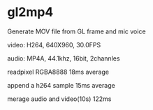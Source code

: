 gl2mp4
======

Generate MOV file from GL frame and mic voice


video: H264, 640X960, 30.0FPS

audio: MP4A, 44.1khz, 16bit, 2channles


readpixel RGBA8888 18ms average

append a h264 sample 15ms average

merage audio and video(10s)  122ms
